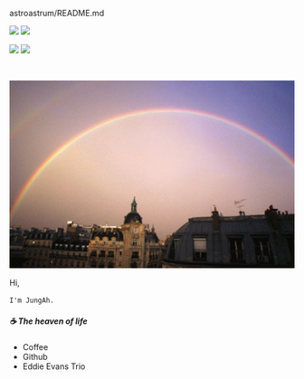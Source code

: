 astroastrum/README.md

![](https://raw.githubusercontent.com/astroastrum/github-stats/master/generated/overview.svg#gh-dark-mode-only)
![](https://raw.githubusercontent.com/astroastrum/github-stats/master/generated/overview.svg#gh-light-mode-only)

![](https://raw.githubusercontent.com/astroastrum/github-stats/master/generated/languages.svg#gh-dark-mode-only)
![](https://raw.githubusercontent.com/astroastrum/github-stats/master/generated/languages.svg#gh-light-mode-only)





![]()

![read_rainbow](README.assets/read_rainbow.png)

Hi, 

```
I'm JungAh.
```



##### :coffee: The heaven of life

* Coffee 
* Github
* Eddie Evans Trio

